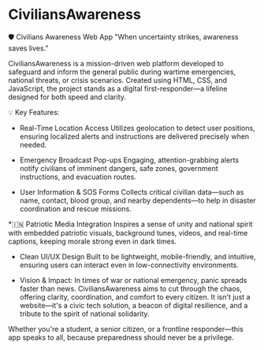 # CiviliansAwareness
🛡️ Civilians Awareness Web App
"When uncertainty strikes, awareness saves lives."

CiviliansAwareness is a mission-driven web platform developed to safeguard and inform the general public during wartime emergencies, national threats, or crisis scenarios. Created using HTML, CSS, and JavaScript, the project stands as a digital first-responder—a lifeline designed for both speed and clarity.

💡 Key Features:
* Real-Time Location Access
Utilizes geolocation to detect user positions, ensuring localized alerts and instructions are delivered precisely when needed.

* Emergency Broadcast Pop-ups
Engaging, attention-grabbing alerts notify civilians of imminent dangers, safe zones, government instructions, and evacuation routes.

* User Information & SOS Forms
Collects critical civilian data—such as name, contact, blood group, and nearby dependents—to help in disaster coordination and rescue missions.

*🇮🇳 Patriotic Media Integration
Inspires a sense of unity and national spirit with embedded patriotic visuals, background tunes, videos, and real-time captions, keeping morale strong even in dark times.

* Clean UI/UX Design
Built to be lightweight, mobile-friendly, and intuitive, ensuring users can interact even in low-connectivity environments.

* Vision & Impact:
In times of war or national emergency, panic spreads faster than news. CiviliansAwareness aims to cut through the chaos, offering clarity, coordination, and comfort to every citizen. It isn't just a website—it's a civic tech solution, a beacon of digital resilience, and a tribute to the spirit of national solidarity.

Whether you're a student, a senior citizen, or a frontline responder—this app speaks to all, because preparedness should never be a privilege.










